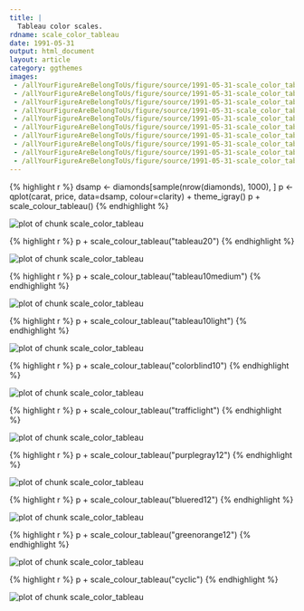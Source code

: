 ```yaml
---
title: |
  Tableau color scales.
rdname: scale_color_tableau
date: 1991-05-31
output: html_document
layout: article
category: ggthemes
images:
 - /allYourFigureAreBelongToUs/figure/source/1991-05-31-scale_color_tableau/scale_color_tableau-1.png
 - /allYourFigureAreBelongToUs/figure/source/1991-05-31-scale_color_tableau/scale_color_tableau-10.png
 - /allYourFigureAreBelongToUs/figure/source/1991-05-31-scale_color_tableau/scale_color_tableau-2.png
 - /allYourFigureAreBelongToUs/figure/source/1991-05-31-scale_color_tableau/scale_color_tableau-3.png
 - /allYourFigureAreBelongToUs/figure/source/1991-05-31-scale_color_tableau/scale_color_tableau-4.png
 - /allYourFigureAreBelongToUs/figure/source/1991-05-31-scale_color_tableau/scale_color_tableau-5.png
 - /allYourFigureAreBelongToUs/figure/source/1991-05-31-scale_color_tableau/scale_color_tableau-6.png
 - /allYourFigureAreBelongToUs/figure/source/1991-05-31-scale_color_tableau/scale_color_tableau-7.png
 - /allYourFigureAreBelongToUs/figure/source/1991-05-31-scale_color_tableau/scale_color_tableau-8.png
 - /allYourFigureAreBelongToUs/figure/source/1991-05-31-scale_color_tableau/scale_color_tableau-9.png
---
```





{% highlight r %}
dsamp <- diamonds[sample(nrow(diamonds), 1000), ]
p <- qplot(carat, price, data=dsamp, colour=clarity) + theme_igray()
p + scale_colour_tableau()
{% endhighlight %}

![plot of chunk scale_color_tableau](/allYourFigureAreBelongToUs/figure/source/1991-05-31-scale_color_tableau/scale_color_tableau-1.png) 

{% highlight r %}
p + scale_colour_tableau("tableau20")
{% endhighlight %}

![plot of chunk scale_color_tableau](/allYourFigureAreBelongToUs/figure/source/1991-05-31-scale_color_tableau/scale_color_tableau-2.png) 

{% highlight r %}
p + scale_colour_tableau("tableau10medium")
{% endhighlight %}

![plot of chunk scale_color_tableau](/allYourFigureAreBelongToUs/figure/source/1991-05-31-scale_color_tableau/scale_color_tableau-3.png) 

{% highlight r %}
p + scale_colour_tableau("tableau10light")
{% endhighlight %}

![plot of chunk scale_color_tableau](/allYourFigureAreBelongToUs/figure/source/1991-05-31-scale_color_tableau/scale_color_tableau-4.png) 

{% highlight r %}
p + scale_colour_tableau("colorblind10")
{% endhighlight %}

![plot of chunk scale_color_tableau](/allYourFigureAreBelongToUs/figure/source/1991-05-31-scale_color_tableau/scale_color_tableau-5.png) 

{% highlight r %}
p + scale_colour_tableau("trafficlight")
{% endhighlight %}

![plot of chunk scale_color_tableau](/allYourFigureAreBelongToUs/figure/source/1991-05-31-scale_color_tableau/scale_color_tableau-6.png) 

{% highlight r %}
p + scale_colour_tableau("purplegray12")
{% endhighlight %}

![plot of chunk scale_color_tableau](/allYourFigureAreBelongToUs/figure/source/1991-05-31-scale_color_tableau/scale_color_tableau-7.png) 

{% highlight r %}
p + scale_colour_tableau("bluered12")
{% endhighlight %}

![plot of chunk scale_color_tableau](/allYourFigureAreBelongToUs/figure/source/1991-05-31-scale_color_tableau/scale_color_tableau-8.png) 

{% highlight r %}
p + scale_colour_tableau("greenorange12")
{% endhighlight %}

![plot of chunk scale_color_tableau](/allYourFigureAreBelongToUs/figure/source/1991-05-31-scale_color_tableau/scale_color_tableau-9.png) 

{% highlight r %}
p + scale_colour_tableau("cyclic")
{% endhighlight %}

![plot of chunk scale_color_tableau](/allYourFigureAreBelongToUs/figure/source/1991-05-31-scale_color_tableau/scale_color_tableau-10.png) 